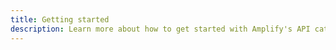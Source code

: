 ```yaml
---
title: Getting started
description: Learn more about how to get started with Amplify's API category
---
```


<inline-fragment platform="ios" src="~/lib/graphqlapi/fragments/native_common/getting-started/common.md"></inline-fragment>
<inline-fragment platform="android" src="~/lib/graphqlapi/fragments/native_common/getting-started/common.md"></inline-fragment>
<inline-fragment platform="js" src="~/lib/graphqlapi/fragments/js/getting-started.md"></inline-fragment>
<inline-fragment platform="flutter" src="~/lib/graphqlapi/fragments/native_common/getting-started/common.md"></inline-fragment>
